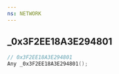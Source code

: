 ```yaml
---
ns: NETWORK
---
```

## _0x3F2EE18A3E294801

```c
// 0x3F2EE18A3E294801
Any _0x3F2EE18A3E294801();
```

